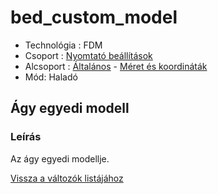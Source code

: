 # bed\_custom\_model

* Technológia : FDM
* Csoport : [Nyomtató beállítások](../../konfig/printer_settings.md)
* Alcsoport : [Általános](../../konfig/printer_settings.md#általános) - [Méret és koordináták](../../konfig/printer_settings.md#méretéskoordináták)
* Mód: Haladó

## Ágy egyedi modell

### Leírás

Az ágy egyedi modellje.

[Vissza a változók listájához](/)

